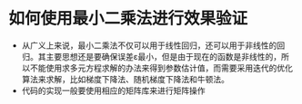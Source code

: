 # 如何使用最小二乘法进行效果验证
- 从广义上来说，最小二乘法不仅可以用于线性回归，还可以用于非线性的回归。其主要思想还是要确保误差ε最小，但是由于现在的函数是非线性的，所以不能使用求多元方程求解的办法来得到参数估计值，而需要采用迭代的优化算法来求解，比如梯度下降法、随机梯度下降法和牛顿法。
- 代码的实现一般要使用相应的矩阵库来进行矩阵操作